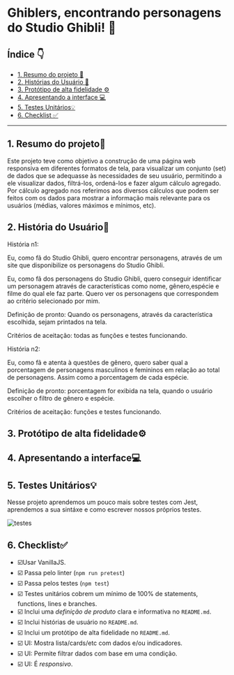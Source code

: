 # Ghiblers, encontrando personagens do Studio Ghibli! 🫶

## Índice 👇

* [1. Resumo do projeto 📝](#1-resumo-do-projeto)
* [2. Histórias do Usuário 👥](#2-história-do-usuário)
* [3. Protótipo de alta fidelidade ⚙️](#3-protótipo-de-alta-fidelidade)
* [4. Apresentando a interface 💻](#4-apresentando-a-interface)
* [5. Testes Unitários💡](#5-testes-unitários)
* [6. Checklist ✅](#6-checklist)

***

## 1. Resumo do projeto📝

Este projeto teve como objetivo a construção de uma página web responsiva em diferentes formatos de tela, para visualizar um conjunto (set) de dados que se adequasse às necessidades de seu usuário, permitindo a ele visualizar dados, filtrá-los, ordená-los e fazer algum cálculo agregado. Por cálculo agregado nos referimos aos diversos cálculos que podem ser feitos com os dados para mostrar a informação mais relevante para os usuários (médias, valores máximos e mínimos, etc).

## 2. História do Usuário👥

História n1: 

Eu, como fã do Studio Ghibli, quero encontrar personagens, através de um site que disponibilize os personagens do Studio Ghibli.

Eu, como fã dos personagens do Studio Ghibli, quero conseguir identificar um personagem através de características como nome, gênero,espécie e filme do qual ele faz parte. Quero ver os personagens que correspondem ao critério selecionado por mim.

Definição de pronto: Quando os personagens, através da característica escolhida, sejam printados na tela.

Critérios de aceitação: todas as funções e testes funcionando.

História n2: 

Eu, como fã e atenta à questões de gênero, quero saber qual a porcentagem de personagens masculinos e femininos em relação ao total de personagens. Assim como a porcentagem de cada espécie.

Definição de pronto: porcentagem for exibida na tela, quando o usuário escolher o filtro de gênero e espécie.

Critérios de aceitação: funções e testes funcionando.


## 3. Protótipo de alta fidelidade⚙️

## 4. Apresentando a interface💻

## 5. Testes Unitários💡

Nesse projeto aprendemos um pouco mais sobre testes com Jest, aprendemos a sua sintáxe e como escrever nossos próprios testes.

![testes](https://user-images.githubusercontent.com/109115688/227250754-7b8aae75-8bed-4080-aa03-a519a14a40fc.png)


## 6. Checklist✅

* ☑️Usar VanillaJS.
* ☑️ Passa pelo linter (`npm run pretest`)
* ☑️ Passa pelos testes (`npm test`)
* ☑️ Testes unitários cobrem um mínimo de 100% de statements, functions, lines e
  branches.
* ☑️ Inclui uma _definição de produto_ clara e informativa no `README.md`.
* ☑️ Inclui histórias de usuário no `README.md`.
* ☑️ Inclui um protótipo de alta fidelidade no `README.md`.
* ☑️ UI: Mostra lista/cards/etc com dados e/ou indicadores.
* ☑️ UI: Permite filtrar dados com base em uma condição.
* ☑️ UI: É _responsivo_.
